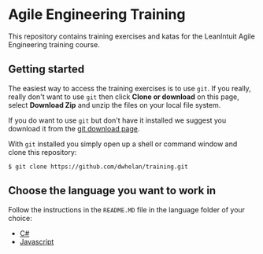 # Agile Engineering Training

This repository contains training exercises and katas for the LeanIntuit Agile Engineering training course.

## Getting started
The easiest way to access the training exercises is to use `git`. If you really, really don't want to use `git` then
click **Clone or download** on this page, select **Download Zip** and  unzip the files on your local file system.

If you do want to use `git` but don't have it installed we suggest you download it from the [git download page](https://git-scm.com/download/).

With `git` installed you simply open up a shell or command window and clone this repository:

```
$ git clone https://github.com/dwhelan/training.git
```

## Choose the language you want to work in
Follow the instructions in the `README.MD` file in the language folder of your choice:

 * [C#](cs)
 * [Javascript](js)
